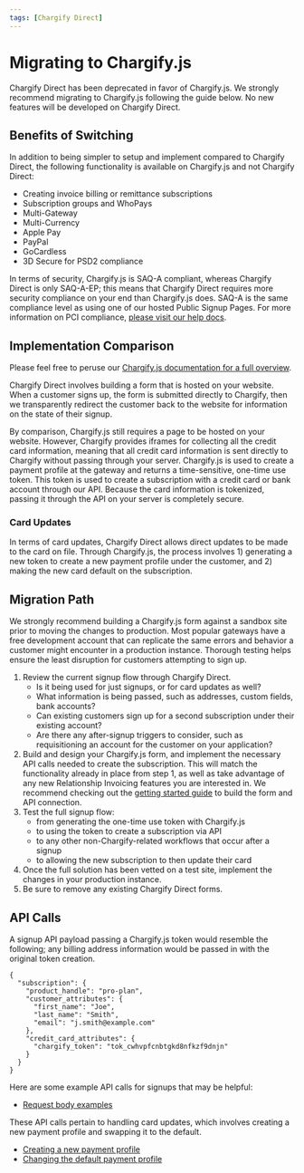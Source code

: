 ```yaml
---
tags: [Chargify Direct]
---
```


# Migrating to Chargify.js

Chargify Direct has been deprecated in favor of Chargify.js. We strongly recommend migrating to Chargify.js following the guide below. No new features will be developed on Chargify Direct.

## Benefits of Switching

In addition to being simpler to setup and implement compared to Chargify Direct, the following functionality is available on Chargify.js and not Chargify Direct:

+ Creating invoice billing or remittance subscriptions
+ Subscription groups and WhoPays
+ Multi-Gateway
+ Multi-Currency
+ Apple Pay
+ PayPal
+ GoCardless
+ 3D Secure for PSD2 compliance

In terms of security, Chargify.js is SAQ-A compliant, whereas Chargify Direct is only SAQ-A-EP; this means that Chargify Direct requires more security compliance on your end than Chargify.js does. SAQ-A is the same compliance level as using one of our hosted Public Signup Pages. For more information on PCI compliance, [please visit our help docs](https://help.chargify.com/my-account/pci-compliance.html).

## Implementation Comparison

Please feel free to peruse our [Chargify.js documentation for a full overview](../chargify.js/Overview.md).

Chargify Direct involves building a form that is hosted on your website. When a customer signs up, the form is submitted directly to Chargify, then we transparently redirect the customer back to the website for information on the state of their signup.

By comparison, Chargify.js still requires a page to be hosted on your website. However, Chargify provides iframes for collecting all the credit card information, meaning that all credit card information is sent directly to Chargify without passing through your server. Chargify.js is used to create a payment profile at the gateway and returns a time-sensitive, one-time use token. This token is used to create a subscription with a credit card or bank account through our API. Because the card information is tokenized, passing it through the API on your server is completely secure.

### Card Updates

In terms of card updates, Chargify Direct allows direct updates to be made to the card on file. Through Chargify.js, the process involves 1) generating a new token to create a new payment profile under the customer, and 2) making the new card default on the subscription.

## Migration Path

We strongly recommend building a Chargify.js form against a sandbox site prior to moving the changes to production. Most popular gateways have a free development account that can replicate the same errors and behavior a customer might encounter in a production instance. Thorough testing helps ensure the least disruption for customers attempting to sign up.

1. Review the current signup flow through Chargify Direct. 
    - Is it being used for just signups, or for card updates as well? 
    - What information is being passed, such as addresses, custom fields, bank accounts?
    - Can existing customers sign up for a second subscription under their existing account? 
    - Are there any after-signup triggers to consider, such as requisitioning an account for the customer on your application?
2. Build and design your Chargify.js form, and implement the necessary API calls needed to create the subscription. This will match the functionality already in place from step 1, as well as take advantage of any new Relationship Invoicing features you are interested in. We recommend checking out the [getting started guide](../chargify.js/Overview.md#getting-started) to build the form and API connection.
3. Test the full signup flow: 
    - from generating the one-time use token with Chargify.js 
    - to using the token to create a subscription via API
    - to any other non-Chargify-related workflows that occur after a signup
    - to allowing the new subscription to then update their card
4. Once the full solution has been vetted on a test site, implement the changes in your production instance.
5. Be sure to remove any existing Chargify Direct forms.

## API Calls

A signup API payload passing a Chargify.js token would resemble the following; any billing address information would be passed in with the original token creation.

```
{
  "subscription": {
    "product_handle": "pro-plan",
    "customer_attributes": {
      "first_name": "Joe",
      "last_name": "Smith",
      "email": "j.smith@example.com"
    },
    "credit_card_attributes": {
      "chargify_token": "tok_cwhvpfcnbtgkd8nfkzf9dnjn"
    }
  }
}
```

Here are some example API calls for signups that may be helpful:

+ [Request body examples](https://developers.chargify.com/docs/api-docs/b3A6MTQxMDgzODg-create-subscription) 

These API calls pertain to handling card updates, which involves creating a new payment profile and swapping it to the default.

+ [Creating a new payment profile](https://developers.chargify.com/docs/api-docs/b3A6MTQxMDgzNTU-create-payment-profile)
+ [Changing the default payment profile](https://developers.chargify.com/docs/api-docs/b3A6MTQxMDg0MzQ-change-default-payment-profile)
